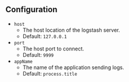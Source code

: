 ## Configuration

* `host`
    * The host location of the logstash server.
    * Default: `127.0.0.1`
* `port`
    * The host port to connect.
    * Default: `9999`
* `appName`
    * The name of the application sending logs.
    * Default: `process.title`